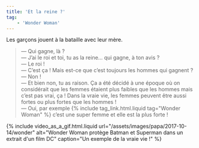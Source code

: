```yaml
---
title: 'Et la reine ?'
tag:
    - 'Wonder Woman'
---
```


Les garçons jouent à la bataille avec leur mère.

<!-- more -->

> — Qui gagne, là ?  
> — J’ai le roi et toi, tu as la reine… qui gagne, à ton avis ?  
> — Le roi !  
> — C’est ça ! Mais est-ce que c’est toujours les hommes qui gagnent ?  
> — Non !  
> — Et bien non, tu as raison. Ça a été décidé à une époque où on considérait que les femmes étaient plus faibles que les hommes mais c’est pas vrai, ça ! Dans la vraie vie, les femmes peuvent être aussi fortes ou plus fortes que les hommes !  
> — Oui, par exemple {% include tag_link.html.liquid tag="Wonder Woman" %} c’est une super femme et elle est la plus forte !

{% include video_as_a_gif.html.liquid
url="/assets/images/papa/2017-10-14/wonder"
alt="Wonder Woman protège Batman et Superman dans un extrait d'un film DC"
caption="Un exemple de la vraie vie !"
%}
